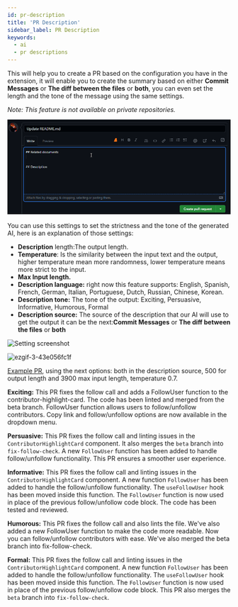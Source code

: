 ```yaml
---
id: pr-description
title: 'PR Description'
sidebar_label: PR Description
keywords:
  - ai
  - pr descriptions
---
```


This will help you to create a PR based on the configuration you have in the extension, it will enable you to create the summary based on either **Commit Messages** or **The diff between the files** or **both**, you can even set the length and the tone of the message using the same settings.

_Note: This feature is not available on private repositories._

![generate pr description](../../../static/gif/pr-description.gif)

You can use this settings to set the strictness and the tone of the generated AI, here is an explanation of those settings:

- **Description** length:The output length.
- **Temperature**: Is the similarity between the input text and the output, higher temperature mean more randomness, lower temperature means more strict to the input.
- **Max Input length.**
- **Description language:** right now this feature supports: English, Spanish, French, German, Italian, Portuguese, Dutch, Russian, Chinese, Korean.
- **Description tone:** The tone of the output: Exciting, Persuasive, Informative, Humorous, Formal
- **Description source:** The source of the description that our AI will use to get the output it can be the next:**Commit Messages** or **The diff between the files** or **both**

![Setting screenshot](https://user-images.githubusercontent.com/18273833/241760972-aa10eabe-3c01-4921-956a-ab85bada1575.png)

![ezgif-3-43e056fc1f](https://github.com/open-sauced/docs.opensauced.pizza/assets/18273833/fa19fa8e-e652-461c-8df4-6e959c9b9943)

[Example PR](https://github.com/open-sauced/insights/pull/1197), using the next options: both in the description source, 500 for output length and 3900 max input length, temperature 0.7.

**Exciting:** This PR fixes the follow call and adds a FollowUser function to the contributor-highlight-card. The code has been linted and merged from the beta branch. FollowUser function allows users to follow/unfollow contributors. Copy link and follow/unfollow options are now available in the dropdown menu.

**Persuasive:** This PR fixes the follow call and linting issues in the `ContributorHighlightCard` component. It also merges the `beta` branch into `fix-follow-check`. A new `FollowUser` function has been added to handle follow/unfollow functionality. This PR ensures a smoother user experience.

**Informative:** This PR fixes the follow call and linting issues in the `ContributorHighlightCard` component. A new function `FollowUser` has been added to handle the follow/unfollow functionality. The `useFollowUser` hook has been moved inside this function. The `FollowUser` function is now used in place of the previous follow/unfollow code block. The code has been tested and reviewed.

**Humorous:** This PR fixes the follow call and also lints the file. We've also added a new FollowUser function to make the code more readable. Now you can follow/unfollow contributors with ease. We've also merged the beta branch into fix-follow-check.

**Formal:** This PR fixes the follow call and linting issues in the `ContributorHighlightCard` component. A new function `FollowUser` has been added to handle the follow/unfollow functionality. The `useFollowUser` hook has been moved inside this function. The `FollowUser` function is now used in place of the previous follow/unfollow code block. This PR also merges the `beta` branch into `fix-follow-check`.
